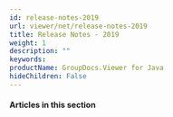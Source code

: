 ```yaml
---
id: release-notes-2019
url: viewer/net/release-notes-2019
title: Release Notes - 2019
weight: 1
description: ""
keywords: 
productName: GroupDocs.Viewer for Java
hideChildren: False
---
```

#### Articles in this section